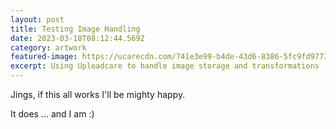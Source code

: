 ```yaml
---
layout: post
title: Testing Image Handling
date: 2023-03-18T08:12:44.569Z
category: artwork
featured-image: https://ucarecdn.com/741e3e99-b4de-43d6-8386-5fc9fd977328/
excerpt: Using Uploadcare to handle image storage and transformations
---
```

J﻿ings, if this all works I'll be mighty happy.

It does ... and I am :)